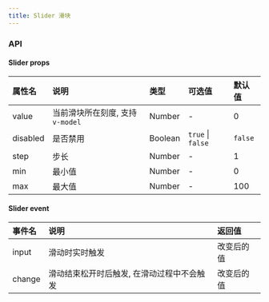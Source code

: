 ```yaml
---
title: Slider 滑块
---
```


<ClientOnly>
<template>
  <show-components title="状态" :linesOfCode="22">
    <show-components-item label="普通" style="width: 100%;">
      <Slider v-model="value1" @change="handleChange" @input="handleInput" />
    </show-components-item>
    <show-components-item label="禁用" style="width: 100%;margin-top: 50px;">
      <Slider v-model="value2" :disabled="true" />
    </show-components-item>
<template slot="code">

```vue
<template>
  <Slider v-model="value1" @change="handleChange" @input="handleInput" />
  <Slider v-model="value2" :disabled="true" />
</template>
<script>
export default {
  data() {
    return {
      value1: 30,
      value2: 50
    };
  },
  methods: {
    handleChange(value) {
      console.log(`滑块滑动结束, 最终值为${value}`);
    },
    handleInput(value) {
      console.log(`当前滑块所在刻度值为${value}`);
    }
  }
};
</script>
```

</template>
  </show-components>
</template>
</ClientOnly>

<script>
export default {
  data() {
    return {
      value1: 30,
      value2: 50
    };
  },
  methods: {
    handleChange(value) {
      console.log(`滑块滑动结束, 最终值为${value}`);
    },
    handleInput(value) {
      console.log(`当前滑块所在刻度值为${value}`);
    }
  }
};
</script>

### API

#### Slider props

|  属性名 | 说明 | 类型 | 可选值 | 默认值 |
| :------------ | :------------ | :------------ | :------------ | :------------ |
| value | 当前滑块所在刻度, 支持 `v-model` | Number | - | 0 |
| disabled | 是否禁用 | Boolean | `true` \| `false` | `false` |
| step | 步长 | Number | - | 1 |
| min | 最小值 | Number | - | 0 |
| max | 最大值 | Number | - | 100 |

#### Slider event

| 事件名 | 说明 | 返回值 |
| :------------ | :------------ | :------------ |
| input | 滑动时实时触发 | 改变后的值 |
| change | 滑动结束松开时后触发, 在滑动过程中不会触发 | 改变后的值 |